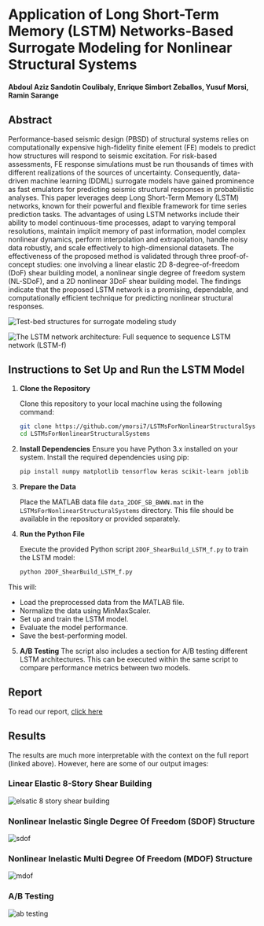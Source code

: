 # Application of Long Short-Term Memory (LSTM) Networks-Based Surrogate Modeling for Nonlinear Structural Systems

#### Abdoul Aziz Sandotin Coulibaly, Enrique Simbort Zeballos, Yusuf Morsi, Ramin Sarange

## Abstract
Performance-based seismic design (PBSD) of structural systems relies on computationally expensive high-fidelity finite element (FE) models to predict how structures will respond to seismic excitation. For risk-based assessments, FE response simulations must be run thousands of times with different realizations of the sources of uncertainty. Consequently, data-driven machine learning (DDML) surrogate models have gained prominence as fast emulators for predicting seismic structural responses in probabilistic analyses. This paper leverages deep Long Short-Term Memory (LSTM) networks, known for their powerful and flexible framework for time series prediction tasks. The advantages of using LSTM networks include their ability to model continuous-time processes, adapt to varying temporal resolutions, maintain implicit memory of past information, model complex nonlinear dynamics, perform interpolation and extrapolation, handle noisy data robustly, and scale effectively to high-dimensional datasets. The effectiveness of the proposed method is validated through three proof-of-concept studies: one involving a linear elastic 2D 8-degree-of-freedom (DoF) shear building model, a nonlinear single degree of freedom system (NL-SDoF), and a 2D nonlinear 3DoF shear building model. The findings indicate that the proposed LSTM network is a promising, dependable, and computationally efficient technique for predicting nonlinear structural responses.

![Test-bed structures for surrogate modeling study](files/testbed.png)

![The LSTM network architecture: Full sequence to sequence LSTM network (LSTM-f)](files/lstm.png)

## Instructions to Set Up and Run the LSTM Model

1. **Clone the Repository**
   
   Clone this repository to your local machine using the following command:
   
   ```bash
   git clone https://github.com/ymorsi7/LSTMsForNonlinearStructuralSystems.git
   cd LSTMsForNonlinearStructuralSystems
   ```
2. **Install Dependencies**
   Ensure you have Python 3.x installed on your system. Install the required dependencies using pip:
   ```bash
   pip install numpy matplotlib tensorflow keras scikit-learn joblib
   ```
3. **Prepare the Data** <br>

   Place the MATLAB data file `data_2DOF_SB_BWWN.mat` in the `LSTMsForNonlinearStructuralSystems` directory. This file should be available in the repository or provided separately.

4. **Run the Python File**
   
   Execute the provided Python script `2DOF_ShearBuild_LSTM_f.py` to train the LSTM model:

   ```bash
   python 2DOF_ShearBuild_LSTM_f.py
   ```

  This will:
  - Load the preprocessed data from the MATLAB file.
  - Normalize the data using MinMaxScaler.
  - Set up and train the LSTM model.
  - Evaluate the model performance.
  - Save the best-performing model.

5. **A/B Testing**
   The script also includes a section for A/B testing different LSTM architectures. This can be executed within the same script to compare performance metrics between two models.

## Report
To read our report, [click here](files/paper.pdf)

## Results
The results are much more interpretable with the context on the full report (linked above). However, here are some of our output images:

### Linear Elastic 8-Story Shear Building
![elsatic 8 story shear building](files/1.png)

### Nonlinear Inelastic Single Degree Of Freedom (SDOF) Structure
![sdof](files/2.png)

### Nonlinear Inelastic Multi Degree Of Freedom (MDOF) Structure
![mdof](files/3.png)

### A/B Testing
![ab testing](files/ab.png)




